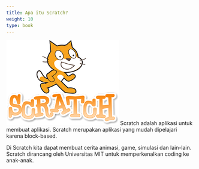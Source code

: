 ```yaml
---
title: Apa itu Scratch?
weight: 10
type: book
---
```


![](images/scratch-logo.png)
Scratch adalah aplikasi untuk membuat aplikasi. Scratch merupakan aplikasi yang mudah dipelajari karena block-based.

Di Scratch kita dapat membuat cerita animasi, game, simulasi dan lain-lain.
Scratch dirancang oleh Universitas MIT untuk memperkenalkan coding ke anak-anak.

